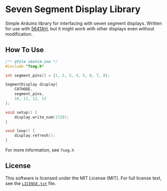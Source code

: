 Seven Segment Display Library
=============================

Simple Arduino library for interfacing with seven segment displays. Written for
use with [5641AH](http://www.xlitx.com/datasheet/5641AH.pdf), but it might work
with other displays even without modification.

How To Use
----------
```cpp
/** @file sketch.ino */
#include "7seg.h"

int segment_pins[] = {1, 2, 3, 4, 5, 6, 7, 8};

SegmentDisplay display{
    CATHODE,
    segment_pins,
    10, 11, 12, 13
};

void setup() {
    display.write_num(1729);
}

void loop() {
    display.refresh();
}
```
For more information, see `7seg.h`

License
-------
This software is licensed under the MIT License (MIT). For full license text,
see the [`LICENSE.txt`](LICENSE.txt) file.
